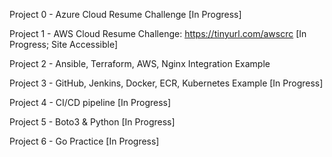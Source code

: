 Project 0 - Azure Cloud Resume Challenge [In Progress]

Project 1 - AWS Cloud Resume Challenge: https://tinyurl.com/awscrc [In Progress; Site Accessible]

Project 2 - Ansible, Terraform, AWS, Nginx Integration Example

Project 3 - GitHub, Jenkins, Docker, ECR, Kubernetes Example [In Progress]

Project 4 - CI/CD pipeline [In Progress]

Project 5 - Boto3 & Python [In Progress]

Project 6 - Go Practice [In Progress]
